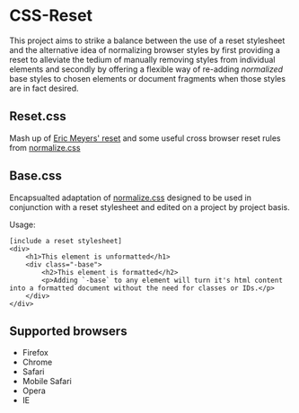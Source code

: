 # CSS-Reset
This project aims to strike a balance between the use of a reset stylesheet and the alternative idea of normalizing browser styles by first providing a reset to alleviate the tedium of manually removing styles from individual elements and secondly by offering a flexible way of re-adding *normalized* base styles to chosen elements or document fragments when those styles are in fact desired.

## Reset.css
Mash up of [Eric Meyers' reset](http://meyerweb.com/eric/tools/css/reset/) and some useful cross browser reset rules from [normalize.css](http://necolas.github.com/normalize.css/)

## Base.css
Encapsualted adaptation of [normalize.css](http://necolas.github.com/normalize.css/) designed to be used in conjunction with a reset stylesheet and edited on a project by project basis.

Usage:
    
    [include a reset stylesheet]
    <div>
        <h1>This element is unformatted</h1>
        <div class="-base">
            <h2>This element is formatted</h2>
            <p>Adding `-base` to any element will turn it's html content into a formatted document without the need for classes or IDs.</p>
		</div>
    </div>

## Supported browsers
- Firefox
- Chrome
- Safari
- Mobile Safari
- Opera
- IE